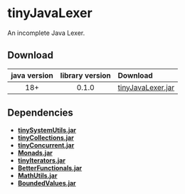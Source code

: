 # tinyJavaLexer

An incomplete Java Lexer.

## Download

java version | library version | Download
:----------: | :-------------: | :-------
18+          | 0.1.0           | [tinyJavaLexer.jar](https://github.com/tinycodecrank/tinyJavaLexer/releases/download/v0.1.0/tinyJavaLexer.jar)

## Dependencies
* [**tinySystemUtils.jar**](https://github.com/tinycodecrank/tinySystemUtils/releases/download/1.0.0/tinySystemUtils.jar)
* [**tinyCollections.jar**](https://github.com/tinycodecrank/tinyCollections/releases/download/v1.0.0/tinyCollections.jar)
* [**tinyConcurrent.jar**](https://github.com/tinycodecrank/tinyConcurrent/releases/download/v1.0.0/tinyConcurrent.jar)
* [**Monads.jar**](https://github.com/tinycodecrank/tinyMonads/releases/download/v1.0.0/Monads.jar)
* [**tinyIterators.jar**](https://github.com/tinycodecrank/tinyIterators/releases/download/v1.0.0/tinyIterators.jar)
* [**BetterFunctionals.jar**](https://github.com/tinycodecrank/betterFunctionals/releases/download/v1.0.0/BetterFunctionals.jar)
* [**MathUtils.jar**](https://github.com/tinycodecrank/mathUtils/releases/download/v1.0.0/MathUtils.jar)
* [**BoundedValues.jar**](https://github.com/tinycodecrank/BoundedValues/releases/download/v1.0.0/BoundedValues.jar)

